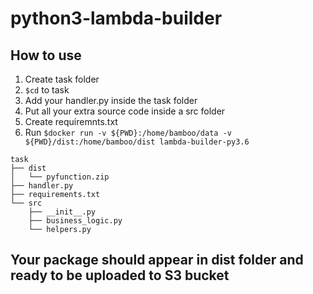 # python3-lambda-builder
## How to use
1. Create task folder 
2. `$cd` to task 
3. Add your handler.py inside the task folder
4. Put all your extra source code inside a src folder
5. Create requiremnts.txt
6. Run `$docker run -v ${PWD}:/home/bamboo/data -v ${PWD}/dist:/home/bamboo/dist lambda-builder-py3.6`

```
task
├── dist
│   └── pyfunction.zip
├── handler.py
├── requirements.txt
└── src
    ├── __init__.py
    ├── business_logic.py
    └── helpers.py
```

## Your package should appear in dist folder and ready to be uploaded to S3 bucket
